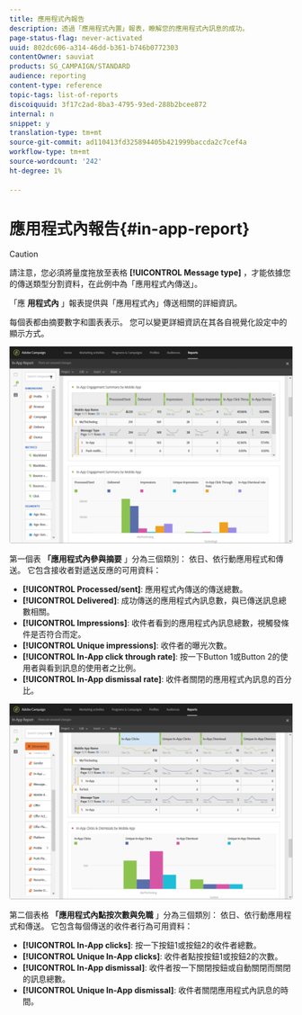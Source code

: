 ```yaml
---
title: 應用程式內報告
description: 透過「應用程式內置」報表，瞭解您的應用程式內訊息的成功。
page-status-flag: never-activated
uuid: 802dc606-a314-46dd-b361-b746b0772303
contentOwner: sauviat
products: SG_CAMPAIGN/STANDARD
audience: reporting
content-type: reference
topic-tags: list-of-reports
discoiquuid: 3f17c2ad-8ba3-4795-93ed-288b2bcee872
internal: n
snippet: y
translation-type: tm+mt
source-git-commit: ad110413fd325894405b421999baccda2c7cef4a
workflow-type: tm+mt
source-wordcount: '242'
ht-degree: 1%

---
```



# 應用程式內報告{#in-app-report}

>[!CAUTION]
>
>請注意，您必須將量度拖放至表格 **[!UICONTROL Message type]** ，才能依據您的傳送類型分割資料，在此例中為「應用程式內傳送」。

「應 **用程式內** 」報表提供與「應用程式內」傳送相關的詳細資訊。

每個表都由摘要數字和圖表表示。 您可以變更詳細資訊在其各自視覺化設定中的顯示方式。

![](assets/inapp_report.png)

第一個表 **「應用程式內參與摘要** 」分為三個類別： 依日、依行動應用程式和傳送。 它包含接收者對遞送反應的可用資料：

* **[!UICONTROL Processed/sent]**: 應用程式內傳送的傳送總數。
* **[!UICONTROL Delivered]**: 成功傳送的應用程式內訊息數，與已傳送訊息總數相關。
* **[!UICONTROL Impressions]**: 收件者看到的應用程式內訊息總數，視觸發條件是否符合而定。
* **[!UICONTROL Unique impressions]**: 收件者的曝光次數。
* **[!UICONTROL In-App click through rate]**: 按一下Button 1或Button 2的使用者與看到訊息的使用者之比例。
* **[!UICONTROL In-App dismissal rate]**: 收件者關閉的應用程式內訊息的百分比。

![](assets/inapp_report_1.png)

第二個表格 **「應用程式內點按次數與免職** 」分為三個類別： 依日、依行動應用程式和傳送。 它包含每個傳送的收件者行為可用資料：

* **[!UICONTROL In-App clicks]**: 按一下按鈕1或按鈕2的收件者總數。
* **[!UICONTROL Unique In-App clicks]**: 收件者點按按鈕1或按鈕2的次數。
* **[!UICONTROL In-App dismissal]**: 收件者按一下關閉按鈕或自動關閉而關閉的訊息總數。
* **[!UICONTROL Unique In-App dismissal]**: 收件者關閉應用程式內訊息的時間。

